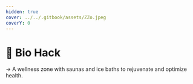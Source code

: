 ```yaml
---
hidden: true
cover: ../../.gitbook/assets/ZZo.jpeg
coverY: 0
---
```


# 📍 Bio Hack

→ A wellness zone with saunas and ice baths to rejuvenate and optimize health.

